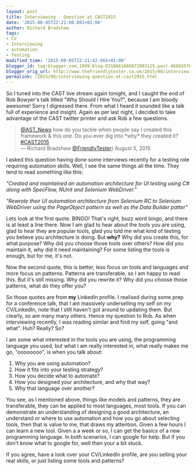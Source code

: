 ```yaml
---
layout: post
title: Interviewing - Question at CAST2015
date: '2015-08-05T22:21:00.001+01:00'
author: Richard Bradshaw
tags:
- CV
- Interviewing
- automation
- Testing
modified_time: '2015-08-05T22:21:42.665+01:00'
blogger_id: tag:blogger.com,1999:blog-8318661666872903125.post-4686557657219353300
blogger_orig_url: http://www.thefriendlytester.co.uk/2015/08/interviewing-question-at-cast2015.html
permalink: /2015/08/interviewing-question-at-cast2015.html
---
```


So I tuned into the CAST live stream again tonight, and I caught the end of Rob Bowyer's talk titled "Why Should I Hire You?", because I am bloody awesome! Sorry I digressed there. From what I heard it sounded like a talk full of experience and insight. Again as per last night, I decided to take advantage of the CAST twitter printer and ask Rob a few questions.  

<blockquote><a href="https://twitter.com/AST_News">@AST_News</a> how do you tackle when people say I created this framework & this one. Do you ever dig into *why* they created it? <a href="https://twitter.com/hashtag/CAST2015?src=hash">#CAST2015</a>
<footer>— Richard Bradshaw <a href="https://twitter.com/FriendlyTester/status/629019403372351488">@FriendlyTester</a>) August 5, 2015</footer></blockquote>

I asked this question having done some interviews recently for a testing role requiring automation skills. Well, I see the same things all the time. They tend to read something like this: 

*"Created and maintained an automation architecture for UI testing using C# along with SpecFlow, NUnit and Selenium WebDriver."*

*"Rewrote their UI automation architecture from Selenium RC to Selenium WebDriver using the PageObject pattern as well as the Data Builder patter"*

Lets look at the first quote. BINGO! That's right, buzz word bingo, and there is at least a line there. Now I am glad to hear about the tools you are using, glad to hear they are popular tools, glad you told me what kind of testing you believe you architecture is doing. But **why?** Why did you create this, for what purpose? Why did you choose those tools over others? How did you maintain it, why did it need maintaining? For some listing the tools is enough, but for me, it's not.  

Now the second quote, this is better, less focus on tools and languages and more focus on patterns. Patterns are transferable, so I am happy to read this. But it's still missing. Why did you rewrite it? Why did you choose those patterns, what do they offer you?  

So those quotes are from **my** LinkedIn profile. I realised during some prep for a conference talk, that I am massively underselling my self on my CV/LinkedIn, note that I still haven't got around to updating them. But clearly, so are many many others. Hence my question to Rob. As when interviewing recently, I was reading similar and find my self, going "and what". Huh? Really? So?  

I am some what interested in the tools you are using, the programming language you used, but what I am really interested in, what really makes me go, "oooooooo", is when you talk about:  

1.  Why you are using automation?
2.  How it fits into your testing strategy?
3.  How you decide what to automate?
4.  How you designed your architecture, and why that way?
5.  Why that language over another?

You see, as I mentioned above, things like models and patterns, they are transferable, they can be applied to most languages, most tools. If you can demonstrate an understanding of designing a good architecture, an understand or where to use automation and how you go about selecting tools, then that is value to me, that draws my attention. Given a few hours I can learn a new tool. Given a a week or so, I can get the basics of a new programming language. In both scenarios, I can google for help. But if you don't know what to google for, well then your a bit stuck.

If you agree, have a look over your CV/LinkedIn profile, are you selling your real skills, or just listing some tools and patterns?